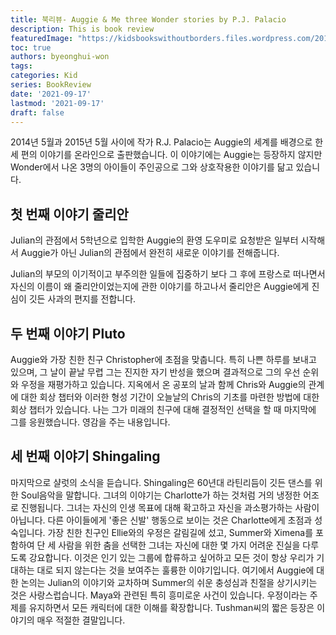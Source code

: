 ```yaml
---
title: 북리뷰- Auggie & Me three Wonder stories by P.J. Palacio
description: This is book review
featuredImage: "https://kidsbookswithoutborders.files.wordpress.com/2016/04/img_0249.jpg"
toc: true
authors: byeonghui-won
tags:
categories: Kid
series: BookReview
date: '2021-09-17'
lastmod: '2021-09-17'
draft: false
---
```


2014년 5월과 2015년 5월 사이에 작가 R.J. Palacio는 Auggie의 세계를 배경으로 한 세 편의 이야기를 온라인으로 출판했습니다. 이 이야기에는 Auggie는 등장하지 않지만 Wonder에서 나온 3명의 아이들이 주인공으로 그와 상호작용한 이야기를 닮고 있습니다. 

## 첫 번째 이야기 줄리안

Julian의 관점에서 5학년으로 입학한 Auggie의 환영 도우미로 요청받은 일부터 시작해서 Auggie가 아닌 Julian의 관점에서 완전히 새로운 이야기를 전해줍니다. 

Julian의 부모의 이기적이고 부주의한 일들에 집중하기 보다 그 후에 프랑스로 떠나면서 자신의 이름이 왜 줄리안이었는지에 관한 이야기를 하고나서 줄리안은 Auggie에게 진심이 깃든 사과의 편지를 전합니다. 

## 두 번째 이야기 Pluto

Auggie와 가장 친한 친구 Christopher에 초점을 맞춥니다. 특히 나쁜 하루를 보내고 있으며, 그 날이 끝날 무렵 그는 진지한 자기 반성을 했으며 결과적으로 그의 우선 순위와 우정을 재평가하고 있습니다. 지옥에서 온 공포의 날과 함께 Chris와 Auggie의 관계에 대한 회상 챕터와 이러한 형성 기간이 오늘날의 Chris의 기초를 마련한 방법에 대한 회상 챕터가 있습니다. 나는 그가 미래의 친구에 대해 결정적인 선택을 할 때 마지막에 그를 응원했습니다. 영감을 주는 내용입니다.

## 세 번째 이야기 Shingaling

마지막으로 샬럿의 소식을 듣습니다. Shingaling은 60년대 라틴리듬이 깃든 댄스를 위한 Soul음악을 말합니다. 그녀의 이야기는 Charlotte가 하는 것처럼 거의 냉정한 어조로 진행됩니다. 그녀는 자신의 인생 목표에 대해 확고하고 자신을 과소평가하는 사람이 아닙니다. 다른 아이들에게 '좋은 신발' 행동으로 보이는 것은 Charlotte에게 초점과 성숙입니다. 가장 친한 친구인 Ellie와의 우정은 갈림길에 섰고, Summer와 Ximena를 포함하여 단 세 사람을 위한 춤을 선택한 그녀는 자신에 대한 몇 가지 어려운 진실을 다루도록 강요합니다. 이것은 인기 있는 그룹에 합류하고 싶어하고 모든 것이 항상 우리가 기대하는 대로 되지 않는다는 것을 보여주는 훌륭한 이야기입니다. 여기에서 Auggie에 대한 논의는 Julian의 이야기와 교차하며 Summer의 쉬운 충성심과 친절을 상기시키는 것은 사랑스럽습니다. Maya와 관련된 특히 흥미로운 사건이 있습니다. 우정이라는 주제를 유지하면서 모든 캐릭터에 대한 이해를 확장합니다. Tushman씨의 짧은 등장은 이야기의 매우 적절한 결말입니다.
